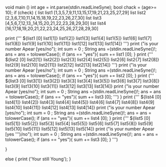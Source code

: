 
void main ()
int age = int.parse(stdin.readLineSyne);
bool chack = (age>= 10);
if (check) {
 list<int> list1 [1,3,5,7,9,11,13,15,17,19,21,23,25,27,29]
 list<int> list2 [2,3,6,7,10,11,14,15,18,19,22,23,26,27,30]
  list<int> list3 [4,5,6,7,12,13,,14,15,20,21,22,23,28,29,30]
  list<int> list4 [16,17,18,19,20,21,22,23,24,25,26,27,28,29,30]

print ('''
 ${list1 [0] list1[1]} list1{2]}
 list1{3] list1{4] list1{5]}
 list1{6] list1{7] list1{8]}
 list1{9] list1{10] list1{11]}
 list1[12] list1[13] list1[14]}
''')
print ("is your number Apear [yes/no");
int sum = 0 ;
 String ans =(stdin.readLineSyne()!;
 ans = ans = tolowerCase();
 if (ans == "yes"){
 sum += list1 [0];
}
print ('''
 ${list2 [0] list2[1]} list2{2]}
 list2{3] list2{4] list2{5]}
 list2{6] list2{7] list2{8]}
 list2{9] list2{10] list2{11]}
 list2[12] list2[13] list2[14]}
 ''')
print ("is your number Apear [yes/no");
int sum = 0 ;
 String ans =(stdin.readLineSyne()!;
 ans = ans = tolowerCase();
 if (ans == "yes"){
 sum += list2  [0];
}
 print ('''
 ${list3 [0] list3[1]} list3{2]}
 list3{3] list3{4] list3{5]}
 list3{6] list3{7] list3{8]}
 list3{9] list13{10] list3{11]}
 list3[12] list3[13] list3[14]}
 print ("is your number Apear [yes/no");
 int sum = 0 ;
 String ans =(stdin.readLineSyne()!;
 ans = ans = tolowerCase();
 if (ans == "yes"){
 sum += list3 [0];
 ''')
}
 print ('''
 ${list4 [0] list4[1]} list4{2]}
 list4{3] list4{4] list4{5]}
 list4{6] list4{7] list4{8]}
 list4{9] list4{10] list4{11]}
 list4[12] list4[13] list4[14]}
 print ("is your number Apear [yes/no");
 int sum = 0 ;
 String ans =(stdin.readLineSyne()!;
 ans = ans = tolowerCase();
 if (ans == "yes"){
 sum += list4 [0];
}
 print ('''
 ${list5 [0] list5[1]} list5{2]}
 list5{3] list5{4] list5{5]}
 list5{6] list5{7] list5{8]}
 list5{9] list5{10] list5{11]}
 list5[12] list5[13] list5[14]}
 print ("is your number Apear [yes
 ''')/no");
 int sum = 0 ;
 String ans =(stdin.readLineSyne()!;
 ans = ans = tolowerCase();
 if (ans == "yes"){
 sum += list3 [0];
 }
 ''')

 }

else {
print ('Your still Young');
}
